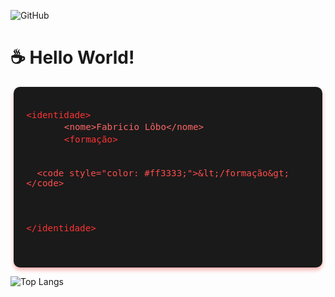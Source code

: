 ![GitHub](https://img.shields.io/badge/GitHub-Techi--fl-181717?logo=github&style=social)

# ☕ Hello World! 

<div style="background-color: #1a1a1a; padding: 20px; border-radius: 10px; max-width: 90%; margin: auto; font-family: 'Courier New', monospace; color: #ff4d4d; box-shadow: 0 4px 6px rgba(255, 0, 0, 0.3);">
  <pre style="font-size: 1.2em; white-space: pre-wrap; word-wrap: break-word;">
<code style="color: #ff3333;">&lt;identidade&gt;</code>
      <code style="color: #ff6666;">&lt;nome&gt;Fabricio Lôbo&lt;/nome&gt;</code>
      <code style="color: #ff3333;">&lt;formação&gt;</code>
           
      <code style="color: #ff3333;">&lt;/formação&gt;</code>
<code style="color: #ff3333;">&lt;/identidade&gt;</code>
  </pre>
</div>

![Top Langs](https://github-readme-stats.vercel.app/api/top-langs/?username=Techi-fl&layout=compact)


